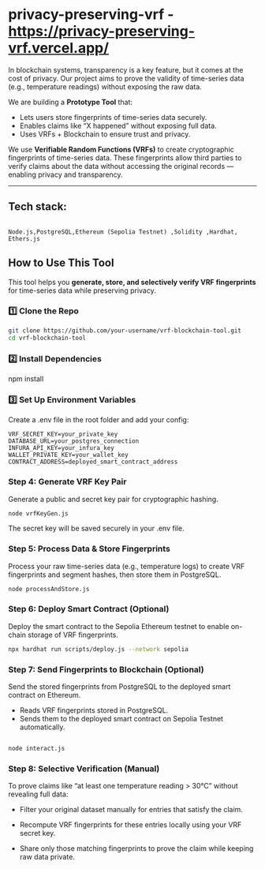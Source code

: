 # privacy-preserving-vrf - https://privacy-preserving-vrf.vercel.app/

In blockchain systems, transparency is a key feature, but it comes at the cost of privacy. Our project aims to prove the validity of time-series data (e.g., temperature readings) without exposing the raw data.

We are building a **Prototype Tool** that:

- Lets users store fingerprints of time-series data securely.
- Enables claims like “X happened” without exposing full data.
- Uses VRFs + Blockchain to ensure trust and privacy.

We use **Verifiable Random Functions (VRFs)** to create cryptographic fingerprints of time-series data. These fingerprints allow third parties to verify claims about the data without accessing the original records — enabling privacy and transparency.

---
## Tech stack:
```

Node.js,PostgreSQL,Ethereum (Sepolia Testnet) ,Solidity ,Hardhat, Ethers.js

```

## How to Use This Tool

This tool helps you **generate, store, and selectively verify VRF fingerprints** for time-series data while preserving privacy.


### 1️⃣ Clone the Repo
```bash
git clone https://github.com/your-username/vrf-blockchain-tool.git
cd vrf-blockchain-tool
```
### 2️⃣ Install Dependencies

npm install

### 3️⃣ Set Up Environment Variables
Create a .env file in the root folder and add your config:

```
VRF_SECRET_KEY=your_private_key
DATABASE_URL=your_postgres_connection
INFURA_API_KEY=your_infura_key
WALLET_PRIVATE_KEY=your_wallet_key
CONTRACT_ADDRESS=deployed_smart_contract_address
```

### Step 4: Generate VRF Key Pair

Generate a public and secret key pair for cryptographic hashing.
```bash
node vrfKeyGen.js
```
The secret key will be saved securely in your .env file.

### Step 5: Process Data & Store Fingerprints

Process your raw time-series data (e.g., temperature logs) to create VRF fingerprints and segment hashes, then store them in PostgreSQL.

```bash
node processAndStore.js
```
### Step 6: Deploy Smart Contract (Optional)
Deploy the smart contract to the Sepolia Ethereum testnet to enable on-chain storage of VRF fingerprints.

```bash
npx hardhat run scripts/deploy.js --network sepolia

```

### Step 7: Send Fingerprints to Blockchain (Optional)
Send the stored fingerprints from PostgreSQL to the deployed smart contract on Ethereum.


- Reads VRF fingerprints stored in PostgreSQL.
- Sends them to the deployed smart contract on Sepolia Testnet automatically.
  
```bash

node interact.js
```
### Step 8: Selective Verification (Manual)
To prove claims like “at least one temperature reading > 30°C” without revealing full data:

- Filter your original dataset manually for entries that satisfy the claim.

- Recompute VRF fingerprints for these entries locally using your VRF secret key.

- Share only those matching fingerprints to prove the claim while keeping raw data private.





